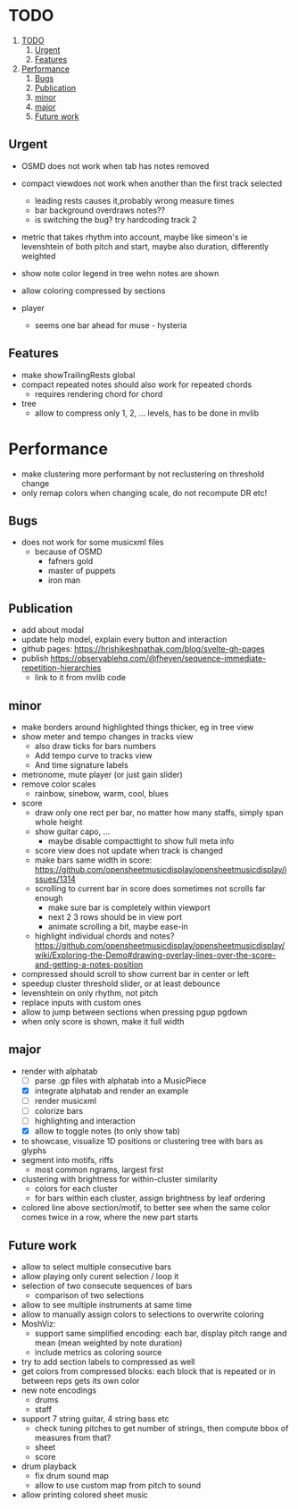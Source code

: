 # TODO

1. [TODO](#todo)
   1. [Urgent](#urgent)
   2. [Features](#features)
2. [Performance](#performance)
   1. [Bugs](#bugs)
   2. [Publication](#publication)
   3. [minor](#minor)
   4. [major](#major)
   5. [Future work](#future-work)

## Urgent

- OSMD does not work when tab has notes removed

- compact viewdoes not work when another than the first track selected
  - leading rests causes it,probably wrong measure times
  - bar background overdraws notes??
  - is switching the bug? try hardcoding track 2
- metric that takes rhythm into account, maybe like simeon's ie levenshtein of both pitch and start, maybe also duration, differently weighted

- show note color legend in tree wehn notes are shown

- allow coloring compressed by sections

- player
  - seems one bar ahead for muse - hysteria

## Features

- make showTrailingRests global
- compact repeated notes should also work for repeated chords
  - requires rendering chord for chord
- tree
  - allow to compress only 1, 2, ... levels, has to be done in mvlib

# Performance

- make clustering more performant by not reclustering on threshold change
- only remap colors when changing scale, do not recompute DR etc!

## Bugs

- does not work for some musicxml files
  - because of OSMD
    - fafners gold
    - master of puppets
    - iron man

## Publication

- add about modal
- update help model, explain every button and interaction
- github pages: https://hrishikeshpathak.com/blog/svelte-gh-pages
- publish https://observablehq.com/@fheyen/sequence-immediate-repetition-hierarchies
  - link to it from mvlib code


## minor

- make borders around highlighted things thicker, eg in tree view
- show meter and tempo changes in tracks view
    - also draw ticks for bars numbers
    - Add tempo curve to tracks view
    - And time signature labels
- metronome, mute player (or just gain slider)
- remove color scales
    - rainbow, sinebow, warm, cool, blues
- score
  - draw only one rect per bar, no matter how many staffs, simply span whole height
  - show guitar capo, ...
      - maybe disable compacttight to show full meta info
  - score view does not update when track is changed
  - make bars same width in score: https://github.com/opensheetmusicdisplay/opensheetmusicdisplay/issues/1314
  - scrolling to current bar in score does sometimes not scrolls far enough
      - make sure bar is completely within viewport
      - next 2 3 rows should be in view port
      - animate scrolling a bit, maybe ease-in
  - highlight individual chords and notes? https://github.com/opensheetmusicdisplay/opensheetmusicdisplay/wiki/Exploring-the-Demo#drawing-overlay-lines-over-the-score-and-getting-a-notes-position
- compressed should scroll to show current bar in center or left
- speedup cluster threshold slider, or at least debounce
- levenshtein on only rhythm, not pitch
- replace inputs with custom ones
- allow to jump between sections when pressing pgup pgdown
- when only score is shown, make it full width

## major

- render with alphatab
  - [ ] parse .gp files with alphatab into a MusicPiece
  - [x] integrate alphatab and render an example
  - [ ] render musicxml
  - [ ] colorize bars
  - [ ] highlighting and interaction
  - [x] allow to toggle notes (to only show tab)
- to showcase, visualize 1D positions or clustering tree with bars as glyphs
- segment into motifs, riffs
   - most common ngrams, largest first
- clustering with brightness for within-cluster similarity
  - colors for each cluster
  - for bars within each cluster, assign brightness by leaf ordering
- colored line above section/motif, to better see when the same color comes twice in a row, where the new part starts


## Future work

- allow to select multiple consecutive bars
- allow playing only curent selection / loop it
- selection of two consecute sequences of bars
  - comparison of two selections
- allow to see multiple instruments at same time
- allow to manually assign colors to selections to overwrite coloring
- MoshViz:
  - support same simplified encoding: each bar, display pitch range and mean (mean weighted by note duration)
  - include metrics as coloring source
- try to add section labels to compressed as well
- get colors from compressed blocks: each block that is repeated or in between reps gets its own color
- new note encodings
  - drums
  - staff
- support 7 string guitar, 4 string bass etc
  - check tuning pitches to get number of strings, then compute bbox of measures from that?
  - sheet
  - score
- drum playback
  - fix drum sound map
  - allow to use custom map from pitch to sound
- allow printing colored sheet music
